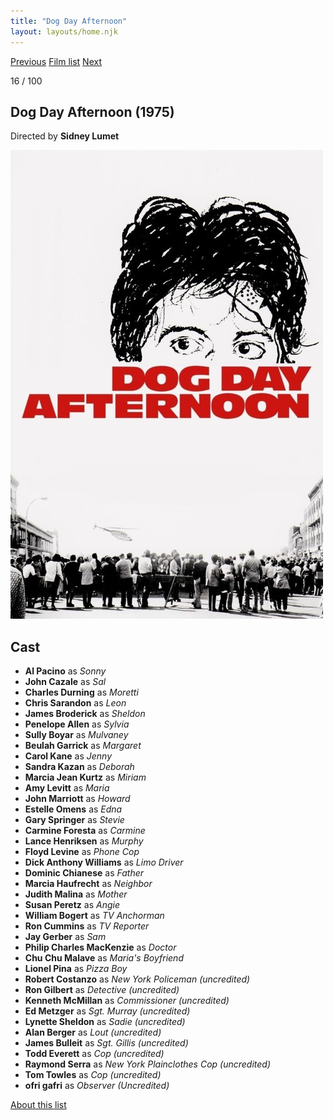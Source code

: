 ```yaml
---
title: "Dog Day Afternoon"
layout: layouts/home.njk
---
```


<nav class="films">
  <a class="prev" href="../the-sting">Previous</a>
  <a href="../">Film list</a>
  <a class="next" href="../three-days-of-the-condor">Next</a>
</nav>

<p>16 / 100</p>

<article class="film">
  <h1>Dog Day Afternoon (1975)</h1>

  <p class="director">
    Directed by <strong>Sidney Lumet</strong>
  </p>

  <img src="../films/posters/dog-day-afternoon.jpg" alt="">

  <h2>
    Cast
  </h2>
  <ul>
    <li><strong>Al Pacino</strong> as <em>Sonny</em></li>
<li><strong>John Cazale</strong> as <em>Sal</em></li>
<li><strong>Charles Durning</strong> as <em>Moretti</em></li>
<li><strong>Chris Sarandon</strong> as <em>Leon</em></li>
<li><strong>James Broderick</strong> as <em>Sheldon</em></li>
<li><strong>Penelope Allen</strong> as <em>Sylvia</em></li>
<li><strong>Sully Boyar</strong> as <em>Mulvaney</em></li>
<li><strong>Beulah Garrick</strong> as <em>Margaret</em></li>
<li><strong>Carol Kane</strong> as <em>Jenny</em></li>
<li><strong>Sandra Kazan</strong> as <em>Deborah</em></li>
<li><strong>Marcia Jean Kurtz</strong> as <em>Miriam</em></li>
<li><strong>Amy Levitt</strong> as <em>Maria</em></li>
<li><strong>John Marriott</strong> as <em>Howard</em></li>
<li><strong>Estelle Omens</strong> as <em>Edna</em></li>
<li><strong>Gary Springer</strong> as <em>Stevie</em></li>
<li><strong>Carmine Foresta</strong> as <em>Carmine</em></li>
<li><strong>Lance Henriksen</strong> as <em>Murphy</em></li>
<li><strong>Floyd Levine</strong> as <em>Phone Cop</em></li>
<li><strong>Dick Anthony Williams</strong> as <em>Limo Driver</em></li>
<li><strong>Dominic Chianese</strong> as <em>Father</em></li>
<li><strong>Marcia Haufrecht</strong> as <em>Neighbor</em></li>
<li><strong>Judith Malina</strong> as <em>Mother</em></li>
<li><strong>Susan Peretz</strong> as <em>Angie</em></li>
<li><strong>William Bogert</strong> as <em>TV Anchorman</em></li>
<li><strong>Ron Cummins</strong> as <em>TV Reporter</em></li>
<li><strong>Jay Gerber</strong> as <em>Sam</em></li>
<li><strong>Philip Charles MacKenzie</strong> as <em>Doctor</em></li>
<li><strong>Chu Chu Malave</strong> as <em>Maria's Boyfriend</em></li>
<li><strong>Lionel Pina</strong> as <em>Pizza Boy</em></li>
<li><strong>Robert Costanzo</strong> as <em>New York Policeman (uncredited)</em></li>
<li><strong>Ron Gilbert</strong> as <em>Detective (uncredited)</em></li>
<li><strong>Kenneth McMillan</strong> as <em>Commissioner (uncredited)</em></li>
<li><strong>Ed Metzger</strong> as <em>Sgt. Murray (uncredited)</em></li>
<li><strong>Lynette Sheldon</strong> as <em>Sadie (uncredited)</em></li>
<li><strong>Alan Berger</strong> as <em>Lout (uncredited)</em></li>
<li><strong>James Bulleit</strong> as <em>Sgt. Gillis (uncredited)</em></li>
<li><strong>Todd Everett</strong> as <em>Cop (uncredited)</em></li>
<li><strong>Raymond Serra</strong> as <em>New York Plainclothes Cop (uncredited)</em></li>
<li><strong>Tom Towles</strong> as <em>Cop (uncredited)</em></li>
<li><strong>ofri gafri</strong> as <em>Observer (Uncredited)</em></li>
  </ul>
</article>
<footer>
  <a href="../about">About this list</a>
</footer>
